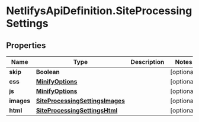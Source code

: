 # NetlifysApiDefinition.SiteProcessingSettings

## Properties
Name | Type | Description | Notes
------------ | ------------- | ------------- | -------------
**skip** | **Boolean** |  | [optional] 
**css** | [**MinifyOptions**](MinifyOptions.md) |  | [optional] 
**js** | [**MinifyOptions**](MinifyOptions.md) |  | [optional] 
**images** | [**SiteProcessingSettingsImages**](SiteProcessingSettingsImages.md) |  | [optional] 
**html** | [**SiteProcessingSettingsHtml**](SiteProcessingSettingsHtml.md) |  | [optional] 



